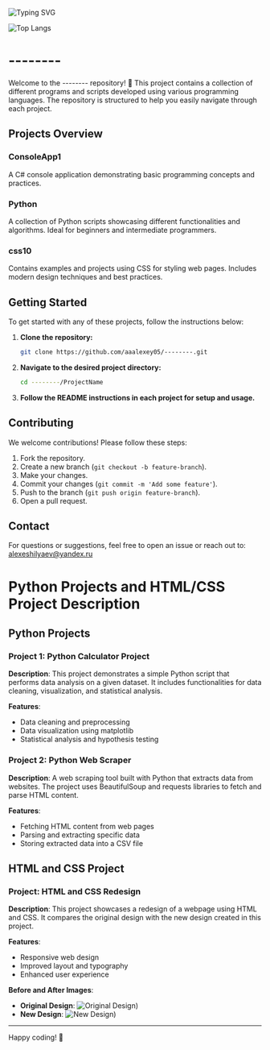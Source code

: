 ![Typing SVG](https://readme-typing-svg.herokuapp.com?color=%2336BCF7&lines=Welcome+to+my+git+page.)

![Top Langs](https://github-readme-stats.vercel.app/api/top-langs/?username=aaalexey05&layout=compact)

# --------

Welcome to the -------- repository! 🎉 This project contains a collection of different programs and scripts developed using various programming languages. The repository is structured to help you easily navigate through each project.

## Projects Overview

### ConsoleApp1
A C# console application demonstrating basic programming concepts and practices.

### Python
A collection of Python scripts showcasing different functionalities and algorithms. Ideal for beginners and intermediate programmers.

### css10
Contains examples and projects using CSS for styling web pages. Includes modern design techniques and best practices.

## Getting Started

To get started with any of these projects, follow the instructions below:

1. **Clone the repository:**
    ```bash
    git clone https://github.com/aaalexey05/--------.git
    ```
2. **Navigate to the desired project directory:**
    ```bash
    cd --------/ProjectName
    ```
3. **Follow the README instructions in each project for setup and usage.**

## Contributing

We welcome contributions! Please follow these steps:

1. Fork the repository.
2. Create a new branch (`git checkout -b feature-branch`).
3. Make your changes.
4. Commit your changes (`git commit -m 'Add some feature'`).
5. Push to the branch (`git push origin feature-branch`).
6. Open a pull request.

## Contact

For questions or suggestions, feel free to open an issue or reach out to: alexeshilyaev@yandex.ru

# Python Projects and HTML/CSS Project Description

## Python Projects

### Project 1: Python Calculator Project
**Description**: This project demonstrates a simple Python script that performs data analysis on a given dataset. It includes functionalities for data cleaning, visualization, and statistical analysis.

**Features**:
- Data cleaning and preprocessing
- Data visualization using matplotlib
- Statistical analysis and hypothesis testing

### Project 2: Python Web Scraper
**Description**: A web scraping tool built with Python that extracts data from websites. The project uses BeautifulSoup and requests libraries to fetch and parse HTML content.

**Features**:
- Fetching HTML content from web pages
- Parsing and extracting specific data
- Storing extracted data into a CSV file

## HTML and CSS Project

### Project: HTML and CSS Redesign
**Description**: This project showcases a redesign of a webpage using HTML and CSS. It compares the original design with the new design created in this project.

**Features**:
- Responsive web design
- Improved layout and typography
- Enhanced user experience

**Before and After Images**:
- **Original Design**:
  ![Original Design]((https://github.com/aaalexey05/--------/blob/main/file/image.png)))
- **New Design**:
  ![New Design]((https://github.com/aaalexey05/--------/blob/main/file/image.png)))

---



Happy coding! 🚀
